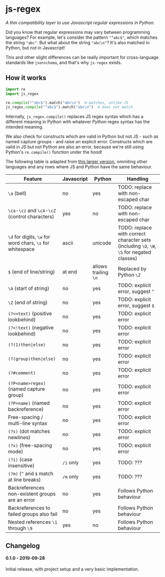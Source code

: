 # js-regex

*A thin compatibility layer to use Javascript regular expressions in Python.*

Did you know that regular expressions may vary between programming languages?
For example, let's consider the pattern `"^abc$"`, which matches the string
`"abc"`.  But what about the string `"abc\n"`?  It's also matched in Python,
but not in Javascript!

This and other slight differences can be really important for cross-language
standards like `jsonschema`, and that's why `js-regex` exists.

## How it works

```python
import re
import js_regex

re.compile("^abc$").match("abc\n")  # matches, unlike JS
js_regex.compile("^abc$").match("abc\n")  # does not match
```

Internally, `js_regex.compile()` replaces JS regex syntax which has a different
meaning in Python with whatever *Python* regex syntax has the intended meaning.

We also check for constructs which are valid in Python but not JS - such as
named capture groups - and raise an explicit error.  Constructs which are valid
in JS but not Python are also an error, because we're still using Python's
`re.compile()` function under the hood!

The following table is adapted from [this larger version](https://web.archive.org/web/20130830063653/http://www.regular-expressions.info:80/refflavors.html),
ommiting other languages and any rows where JS and Python have the same behaviour.

| Feature                               | Javascript    | Python    | Handling
| ---                                   | ---           | ---       | ---
| `\a` (bell)                           | no            | yes       | TODO: replace with non-escaped char
| `\ca`-`\cz` and `\cA`-`\cZ` (control characters) | yes | no       | TODO: replace with non-escaped char
| `\d` for digits, `\w` for word chars, `\s` for whitespace | ascii | unicode | TODO: replace with correct character sets (including `\D`, `\W`, `\S` for negated classes)
| `$` (end of line/string)              | at end        | allows trailing `\n` | Replaced by Python `\Z`
| `\A` (start of string)                | no            | yes       | TODO: explicit error, suggest `^`
| `\Z` (end of string)                  | no            | yes       | TODO: explicit error, suggest `$`
| `(?<=text)` (positive lookbehind)     | no            | yes       | TODO: explicit error
| `(?<!text)` (negative lookbehind)     | no            | yes       | TODO: explicit error
| `(?(1)then\|else)`                    | no            | yes       | TODO: explicit error
| `(?(group)then\|else)`                | no            | yes       | TODO: explicit error
| `(?#comment)`                         | no            | yes       | TODO: explicit error
| `(?P<name>regex)` (named capture group) | no          | yes       | TODO: explicit error
| `(?P=name)` (named backreference)     | no            | yes       | TODO: explicit error
| Free-spacing / multi-line syntax      | no            | yes       | TODO: explicit error
| `(?s)` (dot matches newlines)         | no            | yes       | TODO: explicit error
| `(?x)` (free-spacing mode)            | no            | yes       | TODO: explicit error
| `(?i)` (case insensitive)             | `/i` only     | yes       | TODO: ???
| `(?m)` (`^` and `$` match at line breaks) | `/m` only | yes       | TODO: ???
| Backreferences non-existent groups are an error | no  | yes       | Follows Python behaviour
| Backreferences to failed groups also fail | no        | yes       | Follows Python behaviour
| Nested references `\1` through `\9`   | yes           | no        | Follows Python behaviour


## Changelog

#### 0.1.0 - 2019-09-28
Initial release, with project setup and a very basic implementation.
